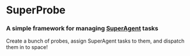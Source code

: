 # SuperProbe
### A simple framework for managing [SuperAgent](https://github.com/visionmedia/superagent) tasks

Create a bunch of probes, assign SuperAgent tasks to them, and dispatch them in to space!
